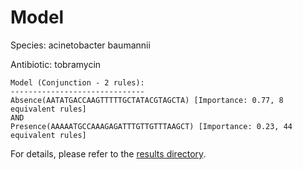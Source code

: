 
# Model

Species: acinetobacter baumannii

Antibiotic: tobramycin

```
Model (Conjunction - 2 rules):
------------------------------
Absence(AATATGACCAAGTTTTTGCTATACGTAGCTA) [Importance: 0.77, 8 equivalent rules]
AND
Presence(AAAAATGCCAAAGAGATTTGTTGTTTAAGCT) [Importance: 0.23, 44 equivalent rules]

```

For details, please refer to the [results directory](../../../../../results/scm_b/acinetobacter%20baumannii/tobramycin/repeat_3/).

